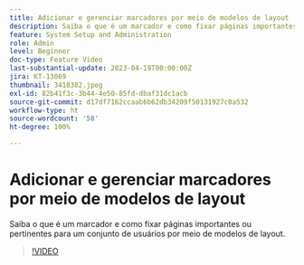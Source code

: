 ```yaml
---
title: Adicionar e gerenciar marcadores por meio de modelos de layout
description: Saiba o que é um marcador e como fixar páginas importantes ou pertinentes para um conjunto de usuários por meio de modelos de layout.
feature: System Setup and Administration
role: Admin
level: Beginner
doc-type: Feature Video
last-substantial-update: 2023-04-19T00:00:00Z
jira: KT-13069
thumbnail: 3418382.jpeg
exl-id: 82b41f3c-3b44-4e50-85fd-dbaf31dc1acb
source-git-commit: d17df7162ccaab6b62db34209f50131927c0a532
workflow-type: ht
source-wordcount: '58'
ht-degree: 100%

---
```


# Adicionar e gerenciar marcadores por meio de modelos de layout

Saiba o que é um marcador e como fixar páginas importantes ou pertinentes para um conjunto de usuários por meio de modelos de layout.

>[!VIDEO](https://video.tv.adobe.com/v/3422811/?quality=12&learn=on&enablevpops&captions=por_br)
